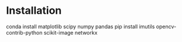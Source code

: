# Installation
conda install matplotlib scipy numpy pandas
pip install imutils opencv-contrib-python scikit-image networkx